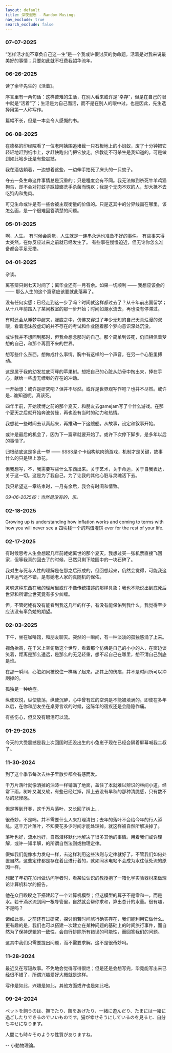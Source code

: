 ```yaml
---
layout: default
title: 深夜遐思 - Random Musings
nav_exclude: true
search_exclude: false
---
```


### 07-07-2025

“怎样活才能不辜负自己这一生”是一个我或许很讨厌的伪命题。活着是对我来说最美好的事情；只要如此就不枉费我韶华流年。

### 06-26-2025

读了余华先生的《活着》。

序言里有一两句话：这样苦难的生活，在别人看来或许是“幸存”，但是在自己的眼中就是“活着”了；生活是为自己而活，而不是在别人的眼中过。也是因此，先生选择用第一人称写作。

篇幅不长，但是一本会令人感慨的书。

### 06-08-2025

在德格的印经院看了一位老阿姨围追堵截一只石板地上的小蚂蚁，废了十分钟把它轻轻地赶到纸巾上，才赶快跑出门把它放走。佛教徒不可杀生是我知道的，可是做到如此地步还是有些震撼。

我在酒店躺着，一边想着这些，一边伸手拍死了床头的一只蚊子。

夺去一条生命这件事情总是沉重的；只是程度会有不同。我无法做到杀死牛羊鸡猫狗鸟，却不会对打蚊子踩蟑螂洗手杀菌而愧疚；我是个无肉不欢的人，却大抵不去吃狗肉和兔肉。

可见生命或许是有一些会被主观衡量的价值的。只是这其中的分界线画在哪里，该怎么画，是一个很难回答清楚的问题。

### 05-01-2025

啊，人生。
有时候会感觉，人生就是一连串永远也准备不好的事件。
有些事来得太突然，在你反应过来之前就已经发生了。
有些事在慢慢迫近，但无论你怎么准备都会手足无措。

### 04-01-2025

杂谈。

离答辩只剩七天时间了；离毕业还有一月有余。如果一切顺利 —— 我想应该会的 —— 那么人生的这个篇章应该要就此落幕了。

没有任何实感：已经走到这一步了吗？时间就这样都过去了？从十年前出国留学；从十八年前踏入了某间教室的那一步开始；时间如潮水流去，再也没有停滞过。

有时还会从睡梦中醒来，朦胧之中，仿佛又穿过了年少无知的自己天真烂漫的双眼，看着泡沫般虚幻的并不存在的考试和作业随着那个梦向意识深处沉没。

或许我并不想回到那时，但我会想念那时的自己。那个简单到该死，仍旧相信着梦想的自己，和那个再回不来的世界。

想写些什么东西。想做成什么事情。胸中有这样的一个声音，在另一个心脏里搏动。

这是属于我的幼发拉底河畔的苹果树。想把自己的心脏从肋骨中掏出来，捧在手心，献给一些虚无缥缈的存在的冲动。

一开始想：或许是研究吧？但并不尽然。或许是世界观写作吧？也并不尽然。或许是…谁知道呢。真该死。

四年半前，开始读博之前的那个夏天，和朋友去gamejam写了个什么游戏。在那个夏天之后就开始奔波劳碌，再也没有当时的动力和热情。

我想花一些时间去认真起来，再推动一下这艘船。从故事，设定和叙事开始。

或许是最后的机会了，因为下一篇章就要开始了。或许下次停下脚步，是多年以后的事情了。

归根结底这是多此一举 —— SSSS是个卡组构筑肉鸽游戏，机制才是关键，故事什么的只是锦上添花。

但我想写，不，我需要写些什么东西出来。关于艺术，关于命运，关于自我表达，关于这一切。这是为了我自己，为了让我的其他心脏与灵魂活下去。

我只希望这一章结束时，一月有余后，我会有时间和情致。

*09-06-2025按：当然是没有的，乐。*

### 02-18-2025

Growing up is understanding how inflation works and coming to terms with how you will never see a 四块钱一个的鸡蛋灌饼 ever for the rest of your life.

### 02-17-2025

有时候思考人生会想起几年前姥姥离世的那个夏天。我想过买一张机票直接飞回家，但等我真的回去了的时候，已然只剩下陵园中的一块石碑了。

我对生与死与人性的理解是在那之后形成的，但回想起来，仍然会觉得，可能我这几年运气还不错，是有她老人家的真随机的保佑。

灵魂这种东西在我的理解里或许不像传统描述的那样具象；我也不能说出到底死后世界和所谓尘世究竟有多少纠缠。

但，不管姥姥有没有能看到我这几年的样子，有没有能保佑到我什么，我觉得至少应该没有辜负她的期望。

### 02-03-2025

下午，坐在咖啡馆，和朋友聊天。突然的一瞬间，有一种淡淡的孤独感涌了上来。

视角抬高，在千米上空俯瞰这个世界，看着那个仿佛是自己的小小的人，在窗边谈笑着，距离是那么遥远，是那么的无足轻重，想不起自己在哪里，想不清自己到底是谁。

在那一瞬间，心脏如同被绞住一样痛了起来。那其上的伤痕，并不是时间所可以冲刷掉的。

孤独是一种绝症。

纵使欢悦，纵使放荡，纵使沉醉，心中曾有过的空洞是不能被填满的。即使在多年以后，在你和朋友坐在桌旁言欢的时候，这陈年的宿疾还是会隐隐作痛。

有些伤心，但又没有眼泪可以流。

### 01-29-2025

今天的大受震撼是我上次回国时还没出生的小兔崽子现在已经会隔着屏幕喊我二叔了。

### 11-30-2024

到了这个季节每次去林子里散步都会有感而发。

千万片落叶就像洒掉的油漆一样铺满了地面，盖住了本就难以辨识的林间小道。经常下雨，树叶又潮又软，有些已经烂掉，踩上去没有早秋的那种清脆感，只有数不尽的悲惨感。

但是等到开春，这千万片落叶，又长回了树上…

很奇妙，不是吗。并不需要什么人来打理清扫；去年的落叶不会给今年的行人添乱。这千万片落叶，不知要花多少时间才能处理掉，就这样被自然所解决掉了。

落叶也好，流水也好，自然潜移默化地解决了很多其他的事情。用着我们或许理解，或许一知半解，的所谓自然法则或物理定律。

假如我们能像水力发电一样，去这样利用这些法则与定律就好了。不管我们如何处置自然，这些定律都是存在着且进行着的，就如同水电站不会成为水往低处流的原因一样。

想起了年初在加州做访问学者时，看某位认识的教授抱了一箱化学实验器材来做理论计算机科学的报告。

他在众目睽睽之下搭建起了一个计算机模型；但这模型的算子不是零和一，而是水。若干滴水流到同一根导管里，自然就会帮你求和，算出总计的水量。很有趣，不是吗？

诸如此类。之前还有过研究，探讨倘若时间旅行确实存在，我们能利用它做什么。更有趣的是，我们也可以搭建一次建立在某种问题的基础上的时间旅行事件，而自然为了保持逻辑的一致性，会自行排除所有错误的可能性，而回答我们的问题。

这其中我们只需要提出问题，而不需要求解。这不是很奇妙吗。

### 11-28-2024

最近又在写短故事。不免地会觉得写得很烂；但是还是会想写完，毕竟能写出来已经很不错了，所谓兴趣爱好大概就是这样。

写作是如此，兴趣是如此，其他方面或许也是如此吧。

### 09-24-2024

ペットを飼うのは、撫でたり、餌をあげたり、一緒に遊んだり、たまには一緒に過ごしたりできるのでいいものです。猫が幸せそうにしているのを見ると、自分も幸せになります。

人間にも時々そのような性質がありますね。

-- 小動物理論。
